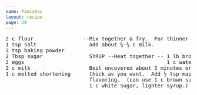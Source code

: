 ```yaml
---
name: Pancakes
layout: recipe
page: 29
---
```


<pre>
2 c flour                --Mix together & fry.  For thinner batter,
1 tsp salt                 add about ¼-½ c milk.
2 tsp baking powder
2 Tbsp sugar               SYRUP --Heat together -- 1 lb brown sugar
2 eggs                                              1 c water
2 c milk                   Boil uncovered about 5 minutes or as
1 c melted shortening      thick as you want.  Add ½ tsp maple
                           flavoring.  (can use 1 c brown sugar &
                           1 c white sugar, lighter syrup.)
</pre>
